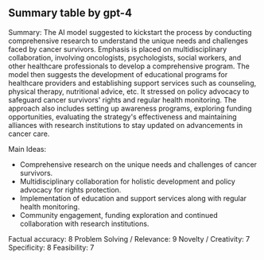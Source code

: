 ## Summary table by gpt-4
Summary: 
The AI model suggested to kickstart the process by conducting comprehensive research to understand the unique needs and challenges faced by cancer survivors. Emphasis is placed on multidisciplinary collaboration, involving oncologists, psychologists, social workers, and other healthcare professionals to develop a comprehensive program. The model then suggests the development of educational programs for healthcare providers and establishing support services such as counseling, physical therapy, nutritional advice, etc. It stressed on policy advocacy to safeguard cancer survivors' rights and regular health monitoring. The approach also includes setting up awareness programs, exploring funding opportunities, evaluating the strategy's effectiveness and maintaining alliances with research institutions to stay updated on advancements in cancer care. 

Main Ideas: 
- Comprehensive research on the unique needs and challenges of cancer survivors.
- Multidisciplinary collaboration for holistic development and policy advocacy for rights protection. 
- Implementation of education and support services along with regular health monitoring.
- Community engagement, funding exploration and continued collaboration with research institutions.

Factual accuracy: 8
Problem Solving / Relevance: 9
Novelty / Creativity: 7
Specificity: 8
Feasibility: 7